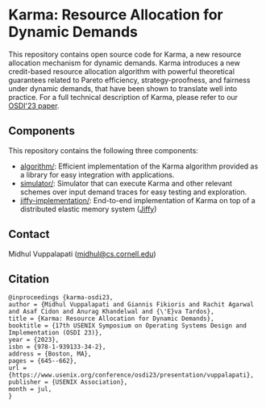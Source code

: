 # Karma: Resource Allocation for Dynamic Demands

This repository contains open source code for Karma, a new resource allocation mechanism for dynamic demands. Karma introduces a new credit-based resource allocation algorithm with powerful theoretical guarantees related to Pareto efficiency, strategy-proofness, and fairness under dynamic demands, that have been shown to translate well into practice. For a full technical description of Karma, please refer to our [OSDI'23 paper](https://www.usenix.org/conference/osdi23/presentation/vuppalapati).

## Components

This repository contains the following three components:

- [algorithm/](algorithm/): Efficient implementation of the Karma algorithm provided as a library for easy integration with applications.
- [simulator/](simulator/): Simulator that can execute Karma and other relevant schemes over input demand traces for easy testing and exploration.
- [jiffy-implementation/](jiffy-implementation/): End-to-end implementation of Karma on top of a distributed elastic memory system ([Jiffy](https://github.com/resource-disaggregation/jiffy))

## Contact

Midhul Vuppalapati ([midhul@cs.cornell.edu](mailto:midhul@cs.cornell.edu))

## Citation

```
@inproceedings {karma-osdi23,
author = {Midhul Vuppalapati and Giannis Fikioris and Rachit Agarwal and Asaf Cidon and Anurag Khandelwal and {\'E}va Tardos},
title = {Karma: Resource Allocation for Dynamic Demands},
booktitle = {17th USENIX Symposium on Operating Systems Design and Implementation (OSDI 23)},
year = {2023},
isbn = {978-1-939133-34-2},
address = {Boston, MA},
pages = {645--662},
url = {https://www.usenix.org/conference/osdi23/presentation/vuppalapati},
publisher = {USENIX Association},
month = jul,
}
```